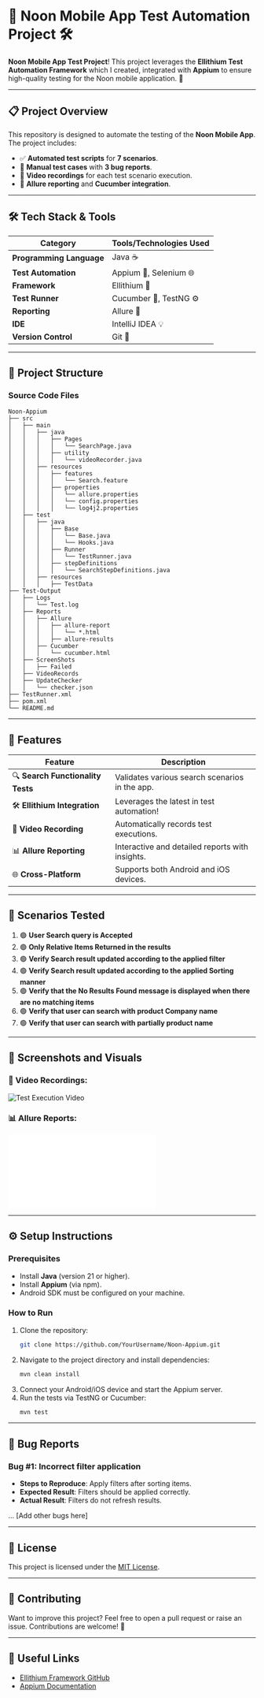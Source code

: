# 📱 Noon Mobile App Test Automation Project 🛠️

**Noon Mobile App Test Project**! This project leverages the **Ellithium Test Automation Framework** which I created, integrated with **Appium** to ensure high-quality testing for the Noon mobile application. 🎉

---

## 📋 **Project Overview**

This repository is designed to automate the testing of the **Noon Mobile App**. The project includes:  

- ✅ **Automated test scripts** for **7 scenarios**.  
- 🐞 **Manual test cases** with **3 bug reports**.  
- 🎥 **Video recordings** for each test scenario execution.  
- 🌟 **Allure reporting** and **Cucumber integration**.  


---

## 🛠️ **Tech Stack & Tools**

| Category                 | Tools/Technologies Used           |  
|--------------------------|------------------------------------|  
| **Programming Language** | Java ☕                          |  
| **Test Automation**      | Appium 📱, Selenium 🌐           |  
| **Framework**            | Ellithium 🚀                    |  
| **Test Runner**          | Cucumber 🥒, TestNG ⚙️          |  
| **Reporting**            | Allure 🌟                       |  
| **IDE**                  | IntelliJ IDEA 💡                |  
| **Version Control**      | Git 🔗                          |  

---

## 📂 **Project Structure**

### Source Code Files
```
Noon-Appium
├── src
│   ├── main
│   │   ├── java
│   │   │   ├── Pages
│   │   │   │   └── SearchPage.java
│   │   │   ├── utility
│   │   │   │   └── videoRecorder.java
│   │   ├── resources
│   │   │   ├── features
│   │   │   │   └── Search.feature
│   │   │   ├── properties
│   │   │   │   └── allure.properties
│   │   │   │   └── config.properties
│   │   │   │   └── log4j2.properties
│   ├── test
│   │   ├── java
│   │   │   ├── Base
│   │   │   │   └── Base.java
│   │   │   │   └── Hooks.java
│   │   │   ├── Runner
│   │   │   │   └── TestRunner.java
│   │   │   ├── stepDefinitions
│   │   │   │   └── SearchStepDefinitions.java
│   │   ├── resources
│   │   │   ├── TestData
├── Test-Output
│   ├── Logs
│   │   └── Test.log
│   ├── Reports
│   │   ├── Allure
│   │   │   ├── allure-report
│   │   │   │   └── *.html
│   │   │   ├── allure-results
│   │   ├── Cucumber
│   │   │   └── cucumber.html
│   ├── ScreenShots
│   │   ├── Failed
│   ├── VideoRecords
│   ├── UpdateChecker
│   │   └── checker.json
├── TestRunner.xml
├── pom.xml
└── README.md
```

---

## 🚀 **Features**

| Feature                          | Description                                        |  
|----------------------------------|----------------------------------------------------|  
| 🔍 **Search Functionality Tests** | Validates various search scenarios in the app.    |  
| 🛠️ **Ellithium Integration**      | Leverages the latest in test automation!          |  
| 🎥 **Video Recording**            | Automatically records test executions.            |  
| 📊 **Allure Reporting**           | Interactive and detailed reports with insights.   |  
| 🌐 **Cross-Platform**             | Supports both Android and iOS devices.            |  

---

## 🎯 **Scenarios Tested**

1. 🟢 **User Search query is Accepted**
2. 🟢 **Only Relative Items Returned in the results**
2. 🟢 **Verify Search result updated according to the applied filter**
2. 🟢 **Verify Search result updated according to the applied Sorting manner**
2. 🟢 **Verify that the No Results Found message is displayed when there are no matching items**
2. 🟢 **Verify that user can search with product Company name**
2. 🟢 **Verify that user can search with partially product name**
---

## 📸 **Screenshots and Visuals**

### 🎥 Video Recordings:
![Test Execution Video](https://drive.google.com/drive/folders/1R6pZlaa7ofFyYTlYwxNnk1GYfQaH51ob?usp=drive_link)

### 📊 Allure Reports:
![Allure Report](Test-Output\Reports\Allure\allure-report\Ellithium-Test-Report-2024-11-21-11-49-03AM.html)

---

## ⚙️ **Setup Instructions**

### **Prerequisites**
- Install **Java** (version 21 or higher).  
- Install **Appium** (via npm).  
- Android SDK must be configured on your machine.  

### **How to Run**
1. Clone the repository:  
   ```bash
   git clone https://github.com/YourUsername/Noon-Appium.git
   ```  
2. Navigate to the project directory and install dependencies:  
   ```bash
   mvn clean install
   ```  
3. Connect your Android/iOS device and start the Appium server.  
4. Run the tests via TestNG or Cucumber:  
   ```bash
   mvn test
   ```  

---

## 🐞 **Bug Reports**

### Bug #1: Incorrect filter application  
- **Steps to Reproduce**: Apply filters after sorting items.  
- **Expected Result**: Filters should be applied correctly.  
- **Actual Result**: Filters do not refresh results.  

... [Add other bugs here]

---

## 📜 **License**

This project is licensed under the [MIT License](LICENSE).

---

## 🙌 **Contributing**

Want to improve this project? Feel free to open a pull request or raise an issue. Contributions are welcome! 🎉  

---

## 🔗 **Useful Links**

- [Ellithium Framework GitHub](https://github.com/Abdelrhman-Ellithy/Ellithium)  
- [Appium Documentation](https://appium.io/docs/)  
